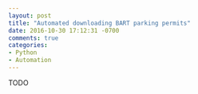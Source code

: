 ```yaml
---
layout: post
title: "Automated downloading BART parking permits"
date: 2016-10-30 17:12:31 -0700
comments: true
categories: 
- Python
- Automation
---
```


TODO